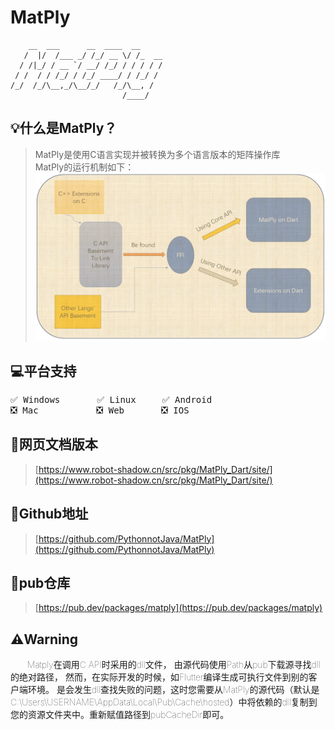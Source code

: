 # MatPly 

```text
    __  ___      __  ____  __     
   /  |/  /___ _/ /_/ __ \/ /_  __
  / /|_/ / __ `/ __/ /_/ / / / / /
 / /  / / /_/ / /_/ ____/ / /_/ / 
/_/  /_/\__,_/\__/_/   /_/\__, /  
                         /____/   
```

## 💡什么是MatPly？
> MatPly是使用C语言实现并被转换为多个语言版本的矩阵操作库  
> MatPly的运行机制如下：
> ![procsee](matply/doc/API/Dart/src/process.png)

## 💻平台支持
<pre>
✅ Windows       ✅ Linux     ✅ Android     
❎ Mac           ❎ Web       ❎ IOS
</pre>

## 🔗网页文档版本
> [https://www.robot-shadow.cn/src/pkg/MatPly_Dart/site/](https://www.robot-shadow.cn/src/pkg/MatPly_Dart/site/)

## 🔗Github地址
> [https://github.com/PythonnotJava/MatPly](https://github.com/PythonnotJava/MatPly)

## 🔗pub仓库
> [https://pub.dev/packages/matply](https://pub.dev/packages/matply)

## ⚠️Warning
<p style="text-indent: 20pt;font-weight: lighter">
Matply在调用C API时采用的dll文件，
由源代码使用Path从pub下载源寻找dll的绝对路径，
然而，在实际开发的时候，如Flutter编译生成可执行文件到别的客户端环境。
是会发生dll查找失败的问题，这时您需要从MatPly的源代码（默认是C:\Users\USERNAME\AppData\Local\Pub\Cache\hosted）中将依赖的dll复制到您的资源文件夹中。重新赋值路径到pubCacheDir即可。
</p> 